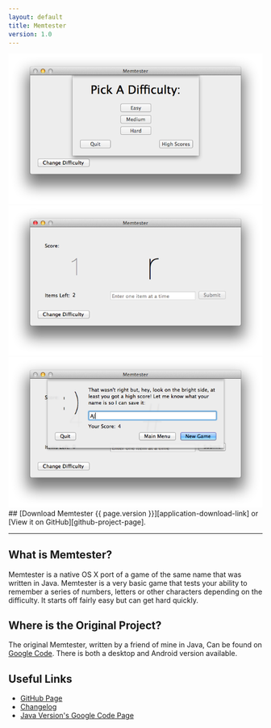 ```yaml
---
layout: default
title: Memtester
version: 1.0
---
```


<div id="screenshot-carousel">
	<div class="screenshot first"><div class="sprite-icons-memtester-icon-256"></div></div>
	<div class="screenshot">
		<img src="images/memtester-screenshot-1.png" />
	</div>
	<div class="screenshot">
		<img src="images/memtester-screenshot-2.png" />
	</div>
	<div class="screenshot">
		<img src="images/memtester-screenshot-3.png" />
	</div>
</div>

<div id="project-header-links" markdown="1">
## [Download Memtester {{ page.version }}][application-download-link] or [View it on GitHub][github-project-page].
</div>

---

## What is Memtester?

Memtester is a native OS X port of a game of the same name that was written in Java. Memtester is a very basic game that tests your ability to remember a series of numbers, letters or other characters depending on the difficulty. It starts off fairly easy but can get hard quickly. 

## Where is the Original Project?

The original Memtester, written by a friend of mine in Java, Can be found on [Google Code][memtester-google-code]. There is both a desktop and Android version available. 

## Useful Links

- [GitHub Page][github-project-page]
- [Changelog][memtester-changelog]
- [Java Version's Google Code Page][memtester-google-code]

[application-download-link]: https://github.com/alexjohnj/memtester-mac/downloads
[github-project-page]: https://github.com/alexjohnj/memtester-mac
[memtester-google-code]: https://code.google.com/p/mem-tester/
[memtester-changelog]: http://alexjohnj.github.com/memtester-mac/changelog.html
